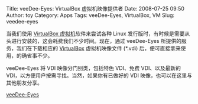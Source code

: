 Title: veeDee-Eyes: VirtualBox 虚拟机映像提供者
Date: 2008-07-25 09:50
Author: toy
Category: Apps
Tags: veeDee-Eyes, VirtualBox, VM
Slug: veedee-eyes

当我们使用 [VirtualBox
虚拟机](http://linuxtoy.org/archives/virtualbox.html)软件来尝试各种
Linux
发行版时，有时候是需要从头进行安装的，这会耗费我们不少时间。现在，通过
veeDee-Eyes 所提供的服务，我们在下载相应的
[VirtualBox](http://linuxtoy.org/archives/virtualbox.html)
虚拟机映像文件 (*.vdi) 后，便可直接拿来使用，的确省事不少。

veeDee-Eyes 将 VDI 映像分门别类，包括特色 VDI、免费 VDI、以及最新的
VDI，以方便用户按需寻找。当然，如果你有已做好的 VDI
映像，也可以在这里与其他朋友分享。

[veeDee-Eyes](http://veedee-eyes.com/veedeeeyes/)
